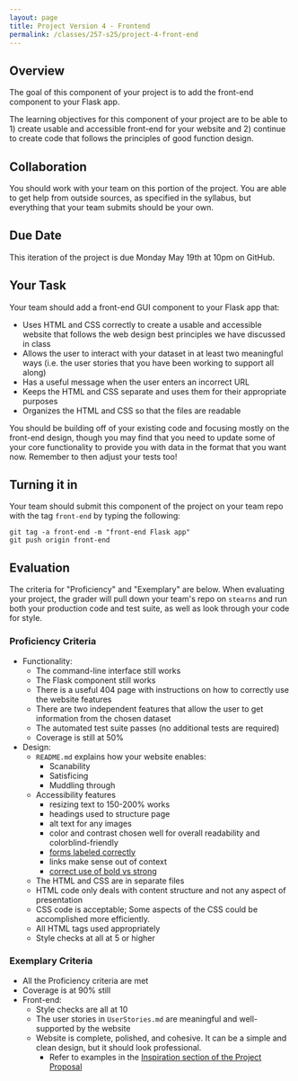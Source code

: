 ```yaml
---
layout: page
title: Project Version 4 - Frontend
permalink: /classes/257-s25/project-4-front-end
---
```


## Overview

The goal of this component of your project is to add the front-end component to your Flask app.

The learning objectives for this component of your project are to be able to 1) create usable and accessible front-end for your website and 2) continue to create code that follows the principles of good function design.

## Collaboration

You should work with your team on this portion of the project.
You are able to get help from outside sources, as specified in the syllabus, but everything that your team submits should be your own.

## Due Date

This iteration of the project is due Monday May 19th at 10pm on GitHub.

## Your Task

Your team should add a front-end GUI component to your Flask app that:
* Uses HTML and CSS correctly to create a usable and accessible website that follows the web design best principles we have discussed in class
* Allows the user to interact with your dataset in at least two meaningful ways (i.e. the user stories that you have been working to support all along)
* Has a useful message when the user enters an incorrect URL
* Keeps the HTML and CSS separate and uses them for their appropriate purposes
* Organizes the HTML and CSS so that the files are readable

You should be building off of your existing code and focusing mostly on the front-end design, though you may find that you need to update some of your core functionality to provide you with data in the format that you want now. Remember to then adjust your tests too!

## Turning it in

Your team should submit this component of the project on your team repo with the tag `front-end` by typing the following:

```
git tag -a front-end -m "front-end Flask app"
git push origin front-end
```

## Evaluation

The criteria for "Proficiency" and "Exemplary" are below.
When evaluating your project, the grader will pull down your team's repo on `stearns` and run both your production code and test suite, as well as look through your code for style.

### Proficiency Criteria
* Functionality:
  * The command-line interface still works
  * The Flask component still works
  * There is a useful 404 page with instructions on how to correctly use the website features
  * There are two independent features that allow the user to get information from the chosen dataset
  * The automated test suite passes (no additional tests are required)
  * Coverage is still at 50%
* Design:
  * `README.md` explains how your website enables:
    * Scanability
    * Satisficing
    * Muddling through
  * Accessibility features
    * resizing text to 150-200% works
    * headings used to structure page
    * alt text for any images
    * color and contrast chosen well for overall readability and colorblind-friendly
    * [forms labeled correctly](https://webaim.org/techniques/forms/controls#input)
    * links make sense out of context
    * [correct use of bold vs strong](https://developer.mozilla.org/en-US/docs/Web/HTML/Element/strong)
  * The HTML and CSS are in separate files
  * HTML code only deals with content structure and not any aspect of presentation
  * CSS code is acceptable; Some aspects of the CSS could be accomplished more efficiently.
  * All HTML tags used appropriately
  * Style checks at all at 5 or higher

### Exemplary Criteria
* All the Proficiency criteria are met
* Coverage is at 90% still
* Front-end:
  * Style checks are all at 10
  * The user stories in `UserStories.md` are meaningful and well-supported by the website
  * Website is complete, polished, and cohesive. It can be a simple and clean design, but it should look professional.
    * Refer to examples in the [Inspiration section of the Project Proposal](/classes/257-s25/project-proposal#inspiration)
